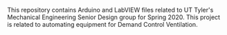 This repository contains Arduino and LabVIEW files related to UT Tyler's Mechanical Engineering Senior Design group for Spring 2020.
This project is related to automating equipment for Demand Control Ventilation.
